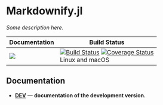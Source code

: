 # Markdownify.jl

*Some description here.*

| **Documentation** | **Build Status** |
|---------------|--------------|
| <!-- [![][docs-stable-img]][docs-stable-url] <br/> --> [![][docs-latest-img]][docs-dev-url] | [![Build Status][travis-img]][travis-url]  [![Coverage Status][codecov-img]][codecov-url] <br/> Linux and macOS |

## Documentation
<!-- - [**STABLE**][docs-stable-url] &mdash; **documentation of the most recently tagged version.** -->
- [**DEV**][docs-dev-url] &mdash; **documentation of the development version.** 

[docs-latest-img]: https://img.shields.io/badge/docs-latest-blue.svg
[docs-stable-img]: https://img.shields.io/badge/docs-stable-blue.svg
[docs-dev-url]: https://mariaangelapellegrino.github.io/Markdownify.jl/dev
[docs-stable-url]: https://mariaangelapellegrino.github.io/Markdownify.jl/stable

[travis-img]: https://travis-ci.org/mariaangelapellegrino/Markdownify.jl.svg?branch=master
[travis-url]: https://travis-ci.org/mariaangelapellegrino/Markdownify.jl

[codecov-img]: https://coveralls.io/repos/github/mariaangelapellegrino/Markdownify.jl/badge.svg?branch=master
[codecov-url]: https://coveralls.io/github/mariaangelapellegrino/Markdownify.jl?branch=master
